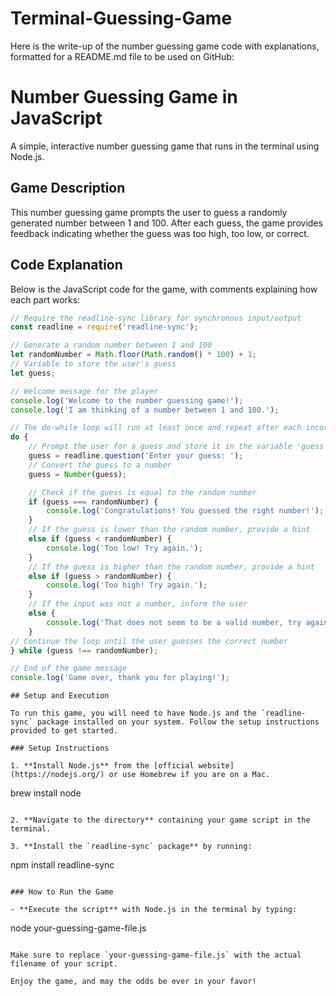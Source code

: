 # Terminal-Guessing-Game



Here is the write-up of the number guessing game code with explanations, formatted for a README.md file to be used on GitHub:

# Number Guessing Game in JavaScript

A simple, interactive number guessing game that runs in the terminal using Node.js.

## Game Description

This number guessing game prompts the user to guess a randomly generated number between 1 and 100. After each guess, the game provides feedback indicating whether the guess was too high, too low, or correct.

## Code Explanation

Below is the JavaScript code for the game, with comments explaining how each part works:

```javascript
// Require the readline-sync library for synchronous input/output
const readline = require('readline-sync');

// Generate a random number between 1 and 100
let randomNumber = Math.floor(Math.random() * 100) + 1;
// Variable to store the user's guess
let guess;

// Welcome message for the player
console.log('Welcome to the number guessing game!');
console.log('I am thinking of a number between 1 and 100.');

// The do-while loop will run at least once and repeat after each incorrect guess
do {
    // Prompt the user for a guess and store it in the variable 'guess'
    guess = readline.question('Enter your guess: ');
    // Convert the guess to a number
    guess = Number(guess);

    // Check if the guess is equal to the random number
    if (guess === randomNumber) {
        console.log('Congratulations! You guessed the right number!');
    } 
    // If the guess is lower than the random number, provide a hint
    else if (guess < randomNumber) {
        console.log('Too low! Try again.');
    } 
    // If the guess is higher than the random number, provide a hint
    else if (guess > randomNumber) {
        console.log('Too high! Try again.');
    } 
    // If the input was not a number, inform the user
    else {
        console.log('That does not seem to be a valid number, try again.');
    }
// Continue the loop until the user guesses the correct number
} while (guess !== randomNumber);

// End of the game message
console.log('Game over, thank you for playing!');
```

```
## Setup and Execution

To run this game, you will need to have Node.js and the `readline-sync` package installed on your system. Follow the setup instructions provided to get started.

### Setup Instructions

1. **Install Node.js** from the [official website](https://nodejs.org/) or use Homebrew if you are on a Mac.

   ```
   brew install node
   ```

2. **Navigate to the directory** containing your game script in the terminal.

3. **Install the `readline-sync` package** by running:

   ```
   npm install readline-sync
   ```

### How to Run the Game

- **Execute the script** with Node.js in the terminal by typing:

  ```
  node your-guessing-game-file.js
  ```

  Make sure to replace `your-guessing-game-file.js` with the actual filename of your script.

Enjoy the game, and may the odds be ever in your favor!
```



